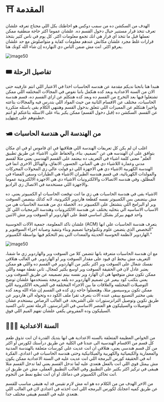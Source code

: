 # ⛩ المقدمة
الهدف من السكشن ده من سمب دوكس هو احاطتك بكل اللي محتاج تعرفه علشان تعرف تتخذ قرار مستنير  حيال دخول القسم ده. علشان عموما اكثر حاجة منطقية ممكن تعملها قبل ما تتخذ اي قرار هي انك تجمع معلومات اكثر. كل يوم في ناس كثير بتتخذ قرارات غلط مجرد علشان مكانش عندهم معلومات كفاية و متواصلوش مع حد علشان يعرفو اكثر. انت مش  ضمن الناس دي النهارده إن شاء الله كونك هنا.

![image50](https://media.tenor.com/L8d6hj-zJVgAAAAd/20th-century-studios-intro.gif)

## 🎟 تفاصيل الرحلة
هنبدا هنا بانحنا نديكم مقدمة عن هندسه الحاسبات اخذا في الاعتبار اللي انتم عارفينه حتى الان من السنة الاعدادية وبعد كده هنكمل باننا نغوص في المجالات المختلفه اللي ممكن تشتغلوا فيها بعد التخرج من القسم ده وبعد كده هنتكلم عن ازاي القسم ده، قسم هندسة الحاسبات، مختلف عن الاقسام الثانية من حيث المواد اللي بتدرس فيه والمجالات بتاعته واخيرا هنتكلم عن المميزات اللي تتعلق بدخول القسم  وهننهي الكلام بقى باسئله متكررة عن القسم. السكشن ده (قبل دخول القسم) ممكن يكبر بناء على الاسئله بتاعتكم لو انتم حطيتوهم على [جيتهاب](https://github.com/EssamWisam/cmp-docs/issues).

## 🛥 من الهندسة الي هندسة الحاسبات

اغلب ان لم يكن كل تعريفات الهندسة اللي هتلاقيها في اي قاموس او في اي مكان بتوافق على ان الهندسه هي عن "تصميم، بناء، والحفاظ علي، الاشياء عن طريق تطبيق العلم"  معنى كلمة اشياء في التعريف ده بيعتمد على القسم الهندسي يعني مثلا لقسم مدني وعمارة اللاشياء دي هي المباني، الجسور، الانفاق، والهياكل الاخرى انما في الهندسة الكهربية الاشياء دي هي الاجهزة اللي ذو فولت عالي زي المحولات المحركات والمولدات الكهربائية، في قسم هندسه الطيران الاشياء هي الطيارات وسفن الفضاء في المطلق، وفي هندسه الاتصالات والالكترونيات الاشياء دي هي الاجهزة الالكترونية عموما والاجهزة اللي مستخدمة في الاتصال زي الراديو.

الاشياء بقى في هندسة الحاسبات هي زي ما انت توقعت الحاسبات او الكمبيوتر يعني. ده مش بيتضمن بس الكمبيوتر نفسه كقطعة هاردوير الكترونية،  لانه كذلك بيتضمن السوفت وير او البرامج اللي بتشتغل على الكمبيوتر ده. الخصلة دي من هندسة الحاسبات هي من الاسباب الاساسيه الي بتخليه يختلف عن هندسة الالكترونيات وهندسة البرمجيات اللي كل واحد فيهم بيركز بشكل اساسي فقط على الهاردوير او السوفت وير مش الاثنين

علشان ناكد المعلومة، جمعية الآلات الحوسبية (ACM) بتعرف هندسة الحاسبات علي انها "التخصص الذي يتضمن علوم وتكنولوجيا تصميم وبناء وتنفيذ وصيانة اجزاء السوفتوير و الهاردوير لأنظمة الحوسبة الحديثة والمعدات التي يتم التحكم فيها بواسطة الكمبيوتر."


![image50](https://i.redd.it/iy6co694suc61.jpg)

مع ان هندسة الحاسبات متعرفة بانها تتضمن كلا من السوفت وير والهاردوير زي ما شفنا، التعريف مش بيحط اي قيود على مقدار السوفت وير او الهاردوير. في الغالب هتلاقي نفسك شغال على السوفت وير اكثر بكثير من الهاردوير في القسم ده واللي هو ممكن يعتبر عادل لان في الحقيقة السوفت وير اوسع بكثير كمجال. ثاني نقطة مهمة واللي ممكن تكون مش متوقعها هي ان الهارد وير نفسه بيتم تصميمه عن طريق السوفت وير، يعني بتكتب كود بيعبر عن تصميم الهاردوير ده بلغه برمجة بتستخدمها علشان توضح التوصيلات المختلفه والعلاقات ما بين الاجزاء المختلفة في الشريحه الالكترونية اللي ممكن تكون بروسيسور مثلا، وهتعملوا حاجه زي كده في القسم إن شاء الله
وبعد كده بقى مختبر التصنيع بيبقى عنده الات بتعرف تقرا ملف الكود ده وتحوله الى هاردوير عن طريق تكوين وتوصيل الترانزستورات على الشريحة. في الغالب الرصاص بيستخدم عشان التوصيلات والسيليكون هو العنصر الاساسي في الترانزستور، الرملة تعتبر ثاني اكسيد السيليكون وده المفروض يكفي علشان تفهم الميم اللي فوق.


## 👨🏻‍🏫 السنة الاعدادية

من الخواص العظيمة المتعلقة بالسنه الاعدادية هي انها بتديك القدرة ان انت تذوق طعم كل قسم من الاقسام الهندسية الى عندنا في الكلية عن طريق دراستك لكورس او اكثر من كل قسم هندسي يعني، هتلاقي ان انت عديت على كورسات متعلقة بالهندسة المدنية والمعمارية والكيميائية والكهربية والميكانيكية وحتى هندسه الحاسبات في اعدادي. الفكرة انه في الحقيقة كورس البرمجة اللي انت عديت عليه في السنة الاعدادية ممكن يكون مش بيمثل قوي اللي انت بالفعل هتعدي عليه لما تدخل القسم يعني لما تدخل القسم مثلا هيبقى في تركيز اكثر بكثير على التطبيق وفي الغالب التطبيق العملي، مش عن طريق ان انت تحاكي الكمبيوتر في دماغك او ان انت تطبع نمط من النجوم.

من الاخر الهدف من من الكلام ده هو انه مش لازم تقيس قد ايه هتبقى مناسب للقسم عن طريق كميه اعجابك لكورس البرمجه اللي انت اخذته في اعدادي لان في الغالب اللي هتعدي عليه في القسم هيبقى مختلف جدا.